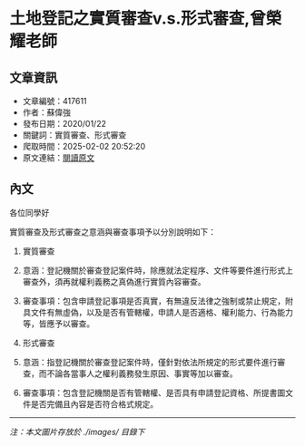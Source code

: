 # 土地登記之實質審查v.s.形式審查,曾榮耀老師

## 文章資訊
- 文章編號：417611
- 作者：蘇偉強
- 發布日期：2020/01/22
- 關鍵詞：實質審查、形式審查
- 爬取時間：2025-02-02 20:52:20
- 原文連結：[閱讀原文](https://real-estate.get.com.tw/Columns/detail.aspx?no=417611)

## 內文
各位同學好

實質審查及形式審查之意涵與審查事項予以分別說明如下：

1. 實質審查

1. 意涵：登記機關於審查登記案件時，除應就法定程序、文件等要件進行形式上審查外，須再就權利義務之真偽進行實質內容審查。

2. 審查事項：包含申請登記事項是否真實，有無違反法律之強制或禁止規定，附具文件有無虛偽，以及是否有管轄權，申請人是否適格、權利能力、行為能力等，皆應予以審查。

2. 形式審查

1. 意涵：指登記機關於審查登記案件時，僅針對依法所規定的形式要件進行審查，而不論各當事人之權利義務發生原因、事實等加以審查。

2. 審查事項：包含登記機關是否有管轄權、是否具有申請登記資格、所提書圖文件是否完備且內容是否符合格式規定。
---
*注：本文圖片存放於 ./images/ 目錄下*
